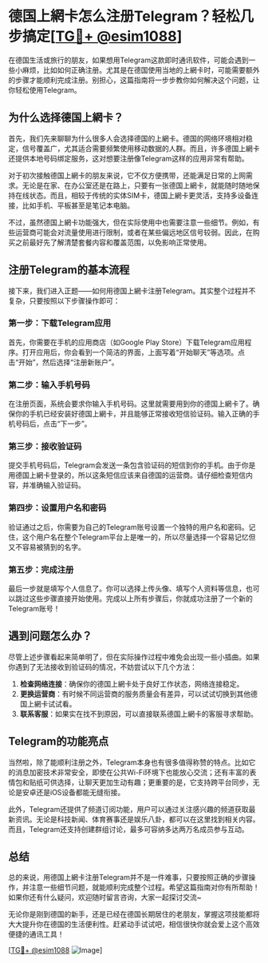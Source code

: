 # 德国上網卡怎么注册Telegram？轻松几步搞定[[TG💪+ @esim1088](https://t.me/s/esim1088)]

在德国生活或旅行的朋友，如果想用Telegram这款即时通讯软件，可能会遇到一些小麻烦，比如如何正确注册。尤其是在德国使用当地的上網卡时，可能需要额外的步骤才能顺利完成注册。别担心，这篇指南将一步步教你如何解决这个问题，让你轻松使用Telegram。

## 为什么选择德国上網卡？

首先，我们先来聊聊为什么很多人会选择德国的上網卡。德国的网络环境相对稳定，信号覆盖广，尤其适合需要频繁使用移动数据的人群。而且，许多德国上網卡还提供本地号码绑定服务，这对想要注册像Telegram这样的应用非常有帮助。

对于初次接触德国上網卡的朋友来说，它不仅方便携带，还能满足日常的上网需求。无论是在家、在办公室还是在路上，只要有一张德国上網卡，就能随时随地保持在线状态。而且，相较于传统的实体SIM卡，德国上網卡更灵活，支持多设备连接，比如手机、平板甚至是笔记本电脑。

不过，虽然德国上網卡功能强大，但在实际使用中也需要注意一些细节。例如，有些运营商可能会对流量使用进行限制，或者在某些偏远地区信号较弱。因此，在购买之前最好先了解清楚套餐内容和覆盖范围，以免影响正常使用。

## 注册Telegram的基本流程

接下来，我们进入正题——如何用德国上網卡注册Telegram。其实整个过程并不复杂，只要按照以下步骤操作即可：

### 第一步：下载Telegram应用
首先，你需要在手机的应用商店（如Google Play Store）下载Telegram应用程序。打开应用后，你会看到一个简洁的界面，上面写着“开始聊天”等选项。点击“开始”，然后选择“注册新账户”。

### 第二步：输入手机号码
在注册页面，系统会要求你输入手机号码。这里就需要用到你的德国上網卡了。确保你的手机已经安装好德国上網卡，并且能够正常接收短信验证码。输入正确的手机号码后，点击“下一步”。

### 第三步：接收验证码
提交手机号码后，Telegram会发送一条包含验证码的短信到你的手机。由于你是用德国上網卡登录的，所以这条短信应该来自德国的运营商。请仔细检查短信内容，并准确输入验证码。

### 第四步：设置用户名和密码
验证通过之后，你需要为自己的Telegram账号设置一个独特的用户名和密码。记住，这个用户名在整个Telegram平台上是唯一的，所以尽量选择一个容易记忆但又不容易被猜到的名字。

### 第五步：完成注册
最后一步就是填写个人信息了。你可以选择上传头像、填写个人资料等信息，也可以跳过这些步骤直接开始使用。完成以上所有步骤后，你就成功注册了一个新的Telegram账号！

## 遇到问题怎么办？

尽管上述步骤看起来简单明了，但在实际操作过程中难免会出现一些小插曲。如果你遇到了无法接收到验证码的情况，不妨尝试以下几个方法：

1. **检查网络连接**：确保你的德国上網卡处于良好工作状态，网络连接稳定。
2. **更换运营商**：有时候不同运营商的服务质量会有差异，可以试试切换到其他德国上網卡试试看。
3. **联系客服**：如果实在找不到原因，可以直接联系德国上網卡的客服寻求帮助。

## Telegram的功能亮点

当然啦，除了能顺利注册之外，Telegram本身也有很多值得称赞的特点。比如它的消息加密技术非常安全，即使在公共Wi-Fi环境下也能放心交流；还有丰富的表情包和贴纸可供选择，让聊天更加生动有趣；更重要的是，它支持跨平台同步，无论是安卓还是iOS设备都能无缝衔接。

此外，Telegram还提供了频道订阅功能，用户可以通过关注感兴趣的频道获取最新资讯。无论是科技新闻、体育赛事还是娱乐八卦，都可以在这里找到相关内容。而且，Telegram还支持创建群组讨论，最多可容纳多达两万名成员参与互动。

## 总结

总的来说，用德国上網卡注册Telegram并不是一件难事，只要按照正确的步骤操作，并注意一些细节问题，就能顺利完成整个过程。希望这篇指南对你有所帮助！如果你还有什么疑问，欢迎随时留言咨询，大家一起探讨交流~

无论你是刚到德国的新手，还是已经在德国长期居住的老朋友，掌握这项技能都将大大提升你在德国的生活便利性。赶紧动手试试吧，相信很快你就会爱上这个高效便捷的通讯工具！

[[TG💪+ @esim1088](https://t.me/s/esim1088) ![Image](https://i.postimg.cc/4NQfJmqS/Snipaste-2025-05-13-00-14-12.png)]